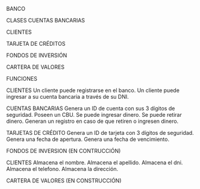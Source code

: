 BANCO

CLASES
CUENTAS BANCARIAS

CLIENTES 

TARJETA DE CRÉDITOS 

FONDOS DE INVERSIÓN

CARTERA DE VALORES 

FUNCIONES

CLIENTES
Un cliente puede registrarse en el banco.
Un cliente puede ingresar a su cuenta bancaria a través de su DNI.

CUENTAS BANCARIAS
Genera un ID de cuenta con sus 3 dígitos de seguridad.
Poseen un CBU.
Se puede ingresar dinero.
Se puede retirar dinero.
Generan un registro en caso de que retiren o ingresen dinero.

TARJETAS DE CRÉDITO
Genera un ID de tarjeta con 3 dígitos de seguridad.
Genera una fecha de apertura.
Genera una fecha de vencimiento.

FONDOS DE INVERSION (EN CONTRUCCIÓN)

CLIENTES
Almacena el nombre.
Almacena el apellido.
Almacena el dni.
Almacena el telefono.
Almacena la dirección.

CARTERA DE VALORES (EN CONSTRUCCIÓN)

